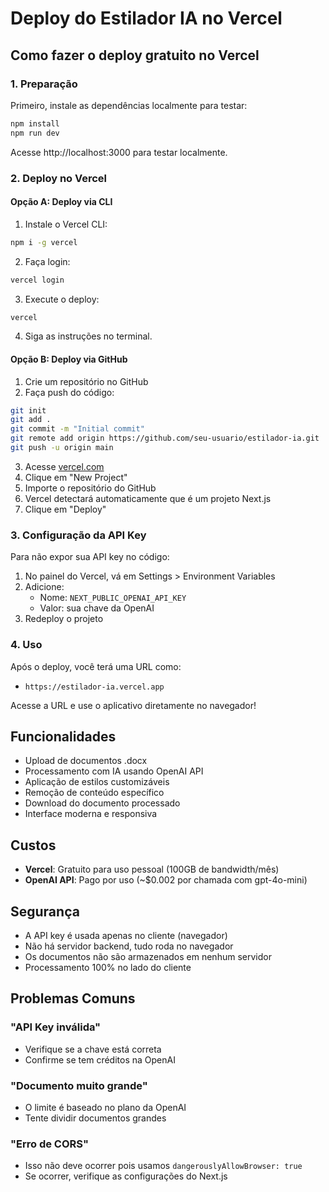 # Deploy do Estilador IA no Vercel

## Como fazer o deploy gratuito no Vercel

### 1. Preparação
Primeiro, instale as dependências localmente para testar:

```bash
npm install
npm run dev
```

Acesse http://localhost:3000 para testar localmente.

### 2. Deploy no Vercel

#### Opção A: Deploy via CLI
1. Instale o Vercel CLI:
```bash
npm i -g vercel
```

2. Faça login:
```bash
vercel login
```

3. Execute o deploy:
```bash
vercel
```

4. Siga as instruções no terminal.

#### Opção B: Deploy via GitHub
1. Crie um repositório no GitHub
2. Faça push do código:
```bash
git init
git add .
git commit -m "Initial commit"
git remote add origin https://github.com/seu-usuario/estilador-ia.git
git push -u origin main
```

3. Acesse [vercel.com](https://vercel.com)
4. Clique em "New Project"
5. Importe o repositório do GitHub
6. Vercel detectará automaticamente que é um projeto Next.js
7. Clique em "Deploy"

### 3. Configuração da API Key

Para não expor sua API key no código:

1. No painel do Vercel, vá em Settings > Environment Variables
2. Adicione:
   - Nome: `NEXT_PUBLIC_OPENAI_API_KEY`
   - Valor: sua chave da OpenAI
3. Redeploy o projeto

### 4. Uso

Após o deploy, você terá uma URL como:
- `https://estilador-ia.vercel.app`

Acesse a URL e use o aplicativo diretamente no navegador!

## Funcionalidades

- Upload de documentos .docx
- Processamento com IA usando OpenAI API
- Aplicação de estilos customizáveis
- Remoção de conteúdo específico
- Download do documento processado
- Interface moderna e responsiva

## Custos

- **Vercel**: Gratuito para uso pessoal (100GB de bandwidth/mês)
- **OpenAI API**: Pago por uso (~$0.002 por chamada com gpt-4o-mini)

## Segurança

- A API key é usada apenas no cliente (navegador)
- Não há servidor backend, tudo roda no navegador
- Os documentos não são armazenados em nenhum servidor
- Processamento 100% no lado do cliente

## Problemas Comuns

### "API Key inválida"
- Verifique se a chave está correta
- Confirme se tem créditos na OpenAI

### "Documento muito grande"
- O limite é baseado no plano da OpenAI
- Tente dividir documentos grandes

### "Erro de CORS"
- Isso não deve ocorrer pois usamos `dangerouslyAllowBrowser: true`
- Se ocorrer, verifique as configurações do Next.js